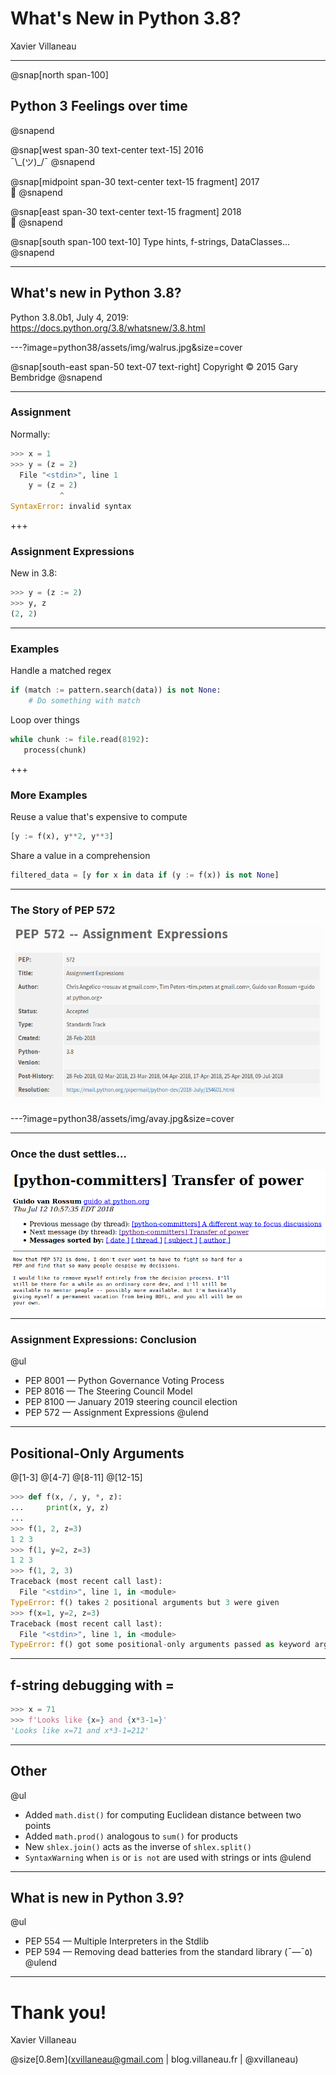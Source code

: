 # What's New in Python 3.8?

Xavier Villaneau

---

@snap[north span-100]
## Python 3 Feelings over time
@snapend

@snap[west span-30 text-center text-15]
2016  
¯\\\_(ツ)\_/¯
@snapend

@snap[midpoint span-30 text-center text-15 fragment]
2017  
🤔
@snapend

@snap[east span-30 text-center text-15 fragment]
2018  
🥰
@snapend

@snap[south span-100 text-10]
Type hints, f-strings, DataClasses…
@snapend

---

## What's new in Python 3.8?

Python 3.8.0b1, July 4, 2019:  
https://docs.python.org/3.8/whatsnew/3.8.html

---?image=python38/assets/img/walrus.jpg&size=cover

@snap[south-east span-50 text-07 text-right]
Copyright © 2015 Gary Bembridge
@snapend

---

### Assignment

Normally:
```py
>>> x = 1
>>> y = (z = 2)
  File "<stdin>", line 1
    y = (z = 2)
           ^
SyntaxError: invalid syntax
```

+++

### Assignment Expressions

New in 3.8:
```py
>>> y = (z := 2)
>>> y, z
(2, 2)

```

---

### Examples

Handle a matched regex
```py
if (match := pattern.search(data)) is not None:
    # Do something with match
```

Loop over things
```py
while chunk := file.read(8192):
   process(chunk)
```

+++

### More Examples

Reuse a value that's expensive to compute
```py
[y := f(x), y**2, y**3]
```

Share a value in a comprehension
```py
filtered_data = [y for x in data if (y := f(x)) is not None]
```

---

### The Story of PEP 572

![](python38/assets/img/pep-572.png)

---?image=python38/assets/img/avay.jpg&size=cover

---

### Once the dust settles…

![](python38/assets/img/gvr_resigns.png)

---

### Assignment Expressions: Conclusion

@ul
- PEP 8001 — Python Governance Voting Process
- PEP 8016 — The Steering Council Model
- PEP 8100 — January 2019 steering council election
- PEP 572 — Assignment Expressions
@ulend

---

## Positional-Only Arguments

@[1-3]
@[4-7]
@[8-11]
@[12-15]
```py
>>> def f(x, /, y, *, z):
...     print(x, y, z)
... 
>>> f(1, 2, z=3)
1 2 3
>>> f(1, y=2, z=3)
1 2 3
>>> f(1, 2, 3)
Traceback (most recent call last):
  File "<stdin>", line 1, in <module>
TypeError: f() takes 2 positional arguments but 3 were given
>>> f(x=1, y=2, z=3)
Traceback (most recent call last):
  File "<stdin>", line 1, in <module>
TypeError: f() got some positional-only arguments passed as keyword arguments: 'x'
```

---

## f-string debugging with =

```py
>>> x = 71
>>> f'Looks like {x=} and {x*3-1=}'
'Looks like x=71 and x*3-1=212'
```

---

## Other
@ul
- Added `math.dist()` for computing Euclidean distance between two points
- Added `math.prod()` analogous to `sum()` for products
- New `shlex.join()` acts as the inverse of `shlex.split()`
- `SyntaxWarning` when `is` or `is not` are used with strings or ints
@ulend

---

## What is new in Python 3.9?

@ul
- PEP 554 — Multiple Interpreters in the Stdlib
- PEP 594 — Removing dead batteries from the standard library (¯―¯٥)
@ulend

---

# Thank you!

Xavier Villaneau  

@size[0.8em](xvillaneau@gmail.com | blog.villaneau.fr | @xvillaneau)
